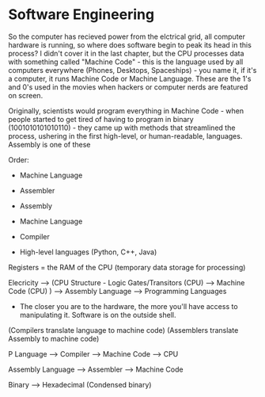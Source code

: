 # Software Engineering

So the computer has recieved power from the elctrical grid, all computer hardware is running, so where does software begin to peak its head in this process? I didn't cover it in the last chapter, but the CPU processes data with something called "Machine Code" - this is the language used by all computers everywhere (Phones, Desktops, Spaceships) - you name it, if it's a computer, it runs Machine Code or Machine Language. These are the 1's and 0's used in the movies when hackers or computer nerds are featured on screen.

Originally, scientists would program everything in Machine Code - when people started to get tired of having to program in binary (1001010101010110) - they came up with methods that streamlined the process, ushering in the first high-level, or human-readable, languages. Assembly is one of these



Order:

- Machine Language
- Assembler
- Assembly

- Machine Language
- Compiler
- High-level languages (Python, C++, Java)





Registers = the RAM of the CPU (temporary data storage for processing)


Elecricity --> (CPU Structure -        Logic Gates/Transitors (CPU) --> Machine Code (CPU)       ) --> Assembly Language --> Programming Languages

* The closer you are to the hardware, the more you'll have access to manipulating it. Software is on the outside shell.


(Compilers translate language to machine code)
(Assemblers translate Assembly to machine code)

P Language --> Compiler --> Machine Code --> CPU

Assembly Language --> Assembler --> Machine Code



Binary --> Hexadecimal (Condensed binary)
